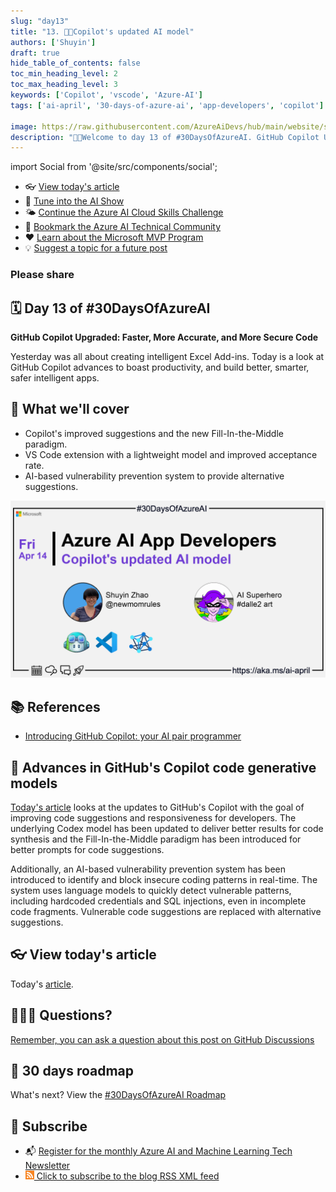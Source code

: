 ```yaml
---
slug: "day13"
title: "13. 🧑‍💻Copilot's updated AI model"
authors: ['Shuyin']
draft: true
hide_table_of_contents: false
toc_min_heading_level: 2
toc_max_heading_level: 3
keywords: ['Copilot', 'vscode', 'Azure-AI']
tags: ['ai-april', '30-days-of-azure-ai', 'app-developers', 'copilot']

image: https://raw.githubusercontent.com/AzureAiDevs/hub/main/website/static/img/2023-aia/banner-day13.png
description: "🧑‍💻Welcome to day 13 of #30DaysOfAzureAI. GitHub Copilot Upgraded: Faster, More Accurate, and More Secure Code https://azureaidevs.github.io/hub/2023-aia/day13"
---
```


import Social from '@site/src/components/social';

<head>

  <link rel="canonical" href="https://github.blog/2023-02-14-github-copilot-now-has-a-better-ai-model-and-new-capabilities/"  />
  </head>

- 👓 [View today's article](https://github.blog/2023-02-14-github-copilot-now-has-a-better-ai-model-and-new-capabilities/)
- 🍿 [Tune into the AI Show](https://aka.ms/ai-april-ai-show)
- 🌤️ [Continue the Azure AI Cloud Skills Challenge](https://aka.ms/30-days-of-azure-ai-challenge)
- 🏫 [Bookmark the Azure AI Technical Community](https://aka.ms/ai-april-tech-community)
- ❤️ [Learn about the Microsoft MVP Program](https://aka.ms/ai-april-mvp-program)
- 💡 [Suggest a topic for a future post](https://github.com/AzureAiDevs/hub/discussions/categories/call-for-content)

### Please share

<Social
    page_url="https://azureaidevs.github.io/hub/2023-aia/day13"
    image_url="https://raw.githubusercontent.com/AzureAiDevs/hub/main/website/static/img/2023-aia/banner-day13.png"
    title="Copilot's updated AI model"
    description= "🧑‍💻Day 13 of #30DaysOfAzureAI. Unlock the full potential of your code with GitHub Copilot's latest updates: faster, more accurate, and secure suggestions to boost productivity and build smarter, safer apps."
    hashtags="AI,GitHubCopilot"
    hashtag="#30DaysOfAzureAi"
/>

## 🗓️ Day 13 of #30DaysOfAzureAI

<!-- README
The following description is also used for the tweet. So it should be action oriented and grab attention 
If you update the description, please update the description: in the frontmatter as well.
-->

**GitHub Copilot Upgraded: Faster, More Accurate, and More Secure Code**

<!-- README
The following is the intro to the post. It should be a short teaser for the post.
-->

Yesterday was all about creating intelligent Excel Add-ins. Today is a look at GitHub Copilot advances to boast productivity, and build better, smarter, safer intelligent apps.

## 🎯 What we'll cover

<!-- README
The following list is the main points of the post. There should be 3-4 main points.
 -->


- Copilot's improved suggestions and the new Fill-In-the-Middle paradigm.
- VS Code extension with a lightweight model and improved acceptance rate.
- AI-based vulnerability prevention system to provide alternative suggestions. 

<!-- 
- Main point 1
- Main point 2
- Main point 3 
- Main point 4
-->

[![Image banner for day 13](./../../static/img/2023-aia/banner-day13.png)](https://github.blog/2023-02-14-github-copilot-now-has-a-better-ai-model-and-new-capabilities/)


<!-- README
Add or update a list relevant references here. These could be links to other blog posts, Microsoft Learn Module, videos, or other resources.
-->



## 📚 References

- [Introducing GitHub Copilot: your AI pair programmer](https://github.blog/2021-06-29-introducing-github-copilot-ai-pair-programmer?WT.mc_id=aiml-89446-dglover)


<!-- README
The following is the body of the post. It should be an overview of the post that you are referencing.
See the Learn More section, if you supplied a canonical link, then will be displayed here.
-->


## 🚌 Advances in GitHub's Copilot code generative models

[Today's article](https://github.blog/2023-02-14-github-copilot-now-has-a-better-ai-model-and-new-capabilities/) looks at the updates to GitHub's Copilot with the goal of improving code suggestions and responsiveness for developers. The underlying Codex model has been updated to deliver better results for code synthesis and the Fill-In-the-Middle paradigm has been introduced for better prompts for code suggestions. 

Additionally, an AI-based vulnerability prevention system has been introduced to identify and block insecure coding patterns in real-time. The system uses language models to quickly detect vulnerable patterns, including hardcoded credentials and SQL injections, even in incomplete code fragments. Vulnerable code suggestions are replaced with alternative suggestions.

## 👓 View today's article

Today's [article](https://github.blog/2023-02-14-github-copilot-now-has-a-better-ai-model-and-new-capabilities/).


## 🙋🏾‍♂️ Questions?

[Remember, you can ask a question about this post on GitHub Discussions](https://github.com/AzureAiDevs/hub/discussions/categories/azure-ai-app-developers)

## 📍 30 days roadmap

What's next? View the [#30DaysOfAzureAI Roadmap](/hub/roadmap/30days)

## 🧲 Subscribe

- 📬 [Register for the monthly Azure AI and Machine Learning Tech Newsletter](https://aka.ms/azure-ai-dev-newsletter)
- [![The image is the blog RSS feed available icon](./../../static/img/2023-aia/rss.png) Click to subscribe to the blog RSS XML feed](https://azureaidevs.github.io/hub/2023-aia/rss.xml)